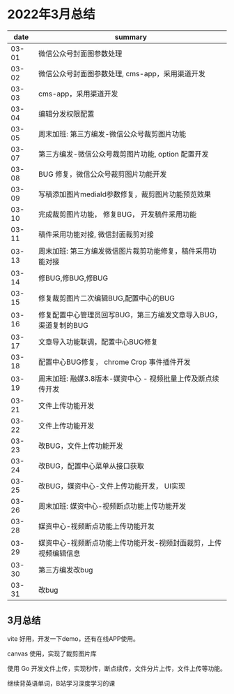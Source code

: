 # 2022年3月总结

|date|summary|
| - | - |
|03-01| 微信公众号封面图参数处理|
|03-02| 微信公众号封面图参数处理, cms-app，采用渠道开发|
|03-03| cms-app，采用渠道开发|
|03-04| 编辑分发权限配置|
|03-05| 周末加班: 第三方编发-微信公众号裁剪图片功能|
|03-07| 第三方编发-微信公众号裁剪图片功能, option 配置开发|
|03-08| BUG 修复，微信公众号裁剪图片功能开发|
|03-09| 写稿添加图片mediaId参数修复，裁剪图片功能预览效果|
|03-10| 完成裁剪图片功能， 修复BUG， 开发稿件采用功能|
|03-11| 稿件采用功能对接, 微信封面裁剪对接|
|03-13| 周末加班: 第三方编发微信图片裁剪功能修复，稿件采用功能对接|
|03-14| 修BUG,修BUG,修BUG|
|03-15| 修复裁剪图片二次编辑BUG,配置中心的BUG|
|03-16| 修复配置中心管理员回写BUG，第三方编发文章导入BUG， 渠道复制的BUG|
|03-17| 文章导入功能联调，配置中心BUG修复|
|03-18| 配置中心BUG修复， chrome Crop 事件插件开发|
|03-19| 周末加班: 融媒3.8版本-媒资中心 - 视频批量上传及断点续传开发|
|03-21| 文件上传功能开发|
|03-22| 文件上传功能开发|
|03-23| 改BUG，文件上传功能开发|
|03-24| 改BUG，配置中心菜单从接口获取|
|03-25| 改BUG，媒资中心-文件上传功能开发， UI实现|
|03-26| 周末加班: 媒资中心-视频断点功能上传功能开发|
|03-28| 媒资中心-视频断点功能上传功能开发|
|03-29| 媒资中心-视频断点功能上传功能开发-视频封面裁剪，上传视频编辑信息|
|03-30| 第三方编发改bug|
|03-31| 改bug|

## 3月总结

vite 好用，开发一下demo，还有在线APP使用。

canvas 使用，实现了裁剪图片库

使用 Go 开发文件上传，实现秒传，断点续传，文件分片上传，文件上传等功能。

继续背英语单词，B站学习深度学习的课